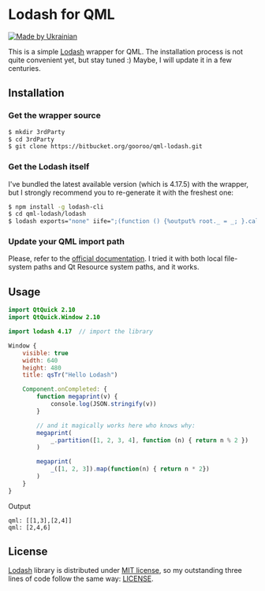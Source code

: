 # Lodash for QML

[![Made by Ukrainian](https://img.shields.io/static/v1?label=Made%20by&message=Ukrainian&labelColor=1f5fb2&color=fad247&style=for-the-badge)](https://github.com/GooRoo/ukrainian-shields)

This is a simple [Lodash](https://lodash.com/) wrapper for QML.
The installation process is not quite convenient yet, but stay tuned :) Maybe, I will update it in a few centuries.

## Installation

### Get the wrapper source

```sh
$ mkdir 3rdParty
$ cd 3rdParty
$ git clone https://bitbucket.org/gooroo/qml-lodash.git
```

### Get the Lodash itself

I've bundled the latest available version (which is 4.17.5) with the wrapper, but I strongly recommend you to re-generate it with the freshest one:

```sh
$ npm install -g lodash-cli
$ cd qml-lodash/lodash
$ lodash exports="none" iife=";(function () {%output% root._ = _; }.call(this));" -o lodash.js
```

### Update your QML import path

Please, refer to the [official documentation](http://doc.qt.io/qt-5/qtqml-syntax-imports.html#qml-import-path). I tried it with both local file-system paths and Qt Resource system paths, and it works.

## Usage

```qml
import QtQuick 2.10
import QtQuick.Window 2.10

import lodash 4.17  // import the library

Window {
    visible: true
    width: 640
    height: 480
    title: qsTr("Hello Lodash")

    Component.onCompleted: {
        function megaprint(v) {
            console.log(JSON.stringify(v))
        }

        // and it magically works here who knows why:
        megaprint(
            _.partition([1, 2, 3, 4], function (n) { return n % 2 })
        )

        megaprint(
            _([1, 2, 3]).map(function(n) { return n * 2})
        )
    }
}
```
Output
```
qml: [[1,3],[2,4]]
qml: [2,4,6]
```

## License

[Lodash](https://lodash.com/) library is distributed under [MIT license](https://lodash.com/license), so my outstanding three lines of code follow the same way: [LICENSE](LICENSE).
